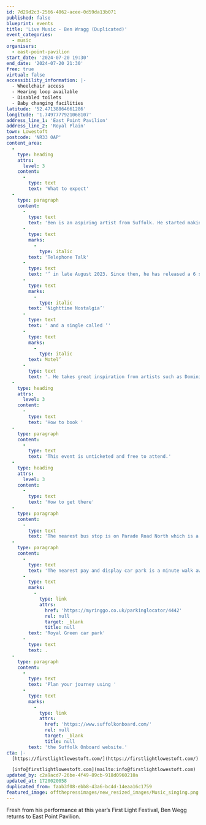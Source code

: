 ```yaml
---
id: 7d29d2c3-2566-4062-acee-0d59da13b071
published: false
blueprint: events
title: 'Live Music - Ben Wragg (Duplicated)'
event_categories:
  - music
organisers:
  - east-point-pavilion
start_date: '2024-07-20 19:30'
end_date: '2024-07-20 21:30'
free: true
virtual: false
accessibility_information: |-
  - Wheelchair access
  - Hearing loop available
  - Disabled toilets
  - Baby changing facilities
latitude: '52.47138864661286'
longitude: '1.7497777921068107'
address_line_1: 'East Point Pavilion'
address_line_2: 'Royal Plain'
town: Lowestoft
postcode: 'NR33 0AP'
content_area:
  -
    type: heading
    attrs:
      level: 3
    content:
      -
        type: text
        text: 'What to expect'
  -
    type: paragraph
    content:
      -
        type: text
        text: 'Ben is an aspiring artist from Suffolk. He started making music at a young age and he released his first single ‘'
      -
        type: text
        marks:
          -
            type: italic
        text: 'Telephone Talk'
      -
        type: text
        text: '’ in late August 2023. Since then, he has released a 6 song EP titled ‘'
      -
        type: text
        marks:
          -
            type: italic
        text: 'Nighttime Nostalgia’'
      -
        type: text
        text: ' and a single called ‘'
      -
        type: text
        marks:
          -
            type: italic
        text: Motel’
      -
        type: text
        text: '. He takes great inspiration from artists such as Dominic Fike, Bakar and Declan McKenna.'
  -
    type: heading
    attrs:
      level: 3
    content:
      -
        type: text
        text: 'How to book '
  -
    type: paragraph
    content:
      -
        type: text
        text: 'This event is unticketed and free to attend.'
  -
    type: heading
    attrs:
      level: 3
    content:
      -
        type: text
        text: 'How to get there'
  -
    type: paragraph
    content:
      -
        type: text
        text: 'The nearest bus stop is on Parade Road North which is a three minute walk from East Point Pavilion. There is a selection of buses which connect us to the town centre for example, No X2, X22 and 109.'
  -
    type: paragraph
    content:
      -
        type: text
        text: 'The nearest pay and display car park is a minute walk away at '
      -
        type: text
        marks:
          -
            type: link
            attrs:
              href: 'https://myringgo.co.uk/parkinglocator/4442'
              rel: null
              target: _blank
              title: null
        text: 'Royal Green car park'
      -
        type: text
        text: .
  -
    type: paragraph
    content:
      -
        type: text
        text: 'Plan your journey using '
      -
        type: text
        marks:
          -
            type: link
            attrs:
              href: 'https://www.suffolkonboard.com/'
              rel: null
              target: _blank
              title: null
        text: 'the Suffolk Onboard website.'
cta: |-
  [https://firstlightlowestoft.com/](https://firstlightlowestoft.com/)

  [info@firstlightlowestoft.com](mailto:info@firstlightlowestoft.com)
updated_by: c2a9acd7-26be-4f49-89cb-918d0960210a
updated_at: 1720020058
duplicated_from: faab3f08-ebb8-43a6-bc4d-14eaa16c1759
featured_image: offthepressimages/new_resized_images/Music_singing.png
---
```

Fresh from his performance at this year’s First Light Festival, Ben Wegg returns to East Point Pavilion.